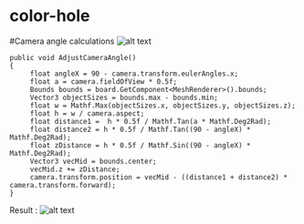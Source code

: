 # color-hole

#Camera angle calculations
![alt text](https://i.ibb.co/5BrtkWy/camera-angle-exp.png)
```
public void AdjustCameraAngle()
{
     float angleX = 90 - camera.transform.eulerAngles.x;
     float a = camera.fieldOfView * 0.5f;
     Bounds bounds = board.GetComponent<MeshRenderer>().bounds;
     Vector3 objectSizes = bounds.max - bounds.min;
     float w = Mathf.Max(objectSizes.x, objectSizes.y, objectSizes.z);
     float h = w / camera.aspect;
     float distance1 =  h * 0.5f / Mathf.Tan(a * Mathf.Deg2Rad);
     float distance2 = h * 0.5f / Mathf.Tan((90 - angleX) * Mathf.Deg2Rad);
     float zDistance = h * 0.5f / Mathf.Sin((90 - angleX) * Mathf.Deg2Rad);
     Vector3 vecMid = bounds.center;
     vecMid.z += zDistance;
     camera.transform.position = vecMid - ((distance1 + distance2) * camera.transform.forward);
}
```
Result : 
![alt text](https://i.ibb.co/wNQfL0L/ref.png)
